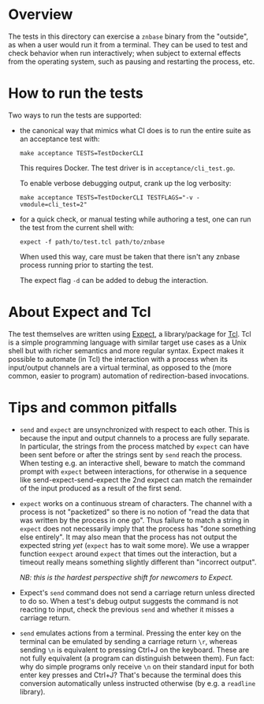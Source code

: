 # Overview

The tests in this directory can exercise a `znbase` binary from the
"outside", as when a user would run it from a terminal. They can be
used to test and check behavior when run interactively; when subject
to external effects from the operating system, such as pausing and
restarting the process, etc.

# How to run the tests

Two ways to run the tests are supported:

- the canonical way that mimics what CI does is to run the entire
  suite as an acceptance test with:

  `make acceptance TESTS=TestDockerCLI`

  This requires Docker. The test driver is in `acceptance/cli_test.go`.

  To enable verbose debugging output, crank up the log verbosity:

  `make acceptance TESTS=TestDockerCLI TESTFLAGS="-v -vmodule=cli_test=2"`

- for a quick check, or manual testing while authoring a test, one can
  run the test from the current shell with:

  `expect -f path/to/test.tcl path/to/znbase`

  When used this way, care must be taken that there isn't any
  znbase process running prior to starting the test.

  The expect flag `-d` can be added to debug the interaction.

# About Expect and Tcl

The test themselves are written using
[Expect](https://en.wikipedia.org/wiki/Expect), a library/package for
[Tcl](https://en.wikipedia.org/wiki/Tcl). Tcl is a simple programming
language with similar target use cases as a Unix shell but with richer
semantics and more regular syntax. Expect makes it possible to
automate (in Tcl) the interaction with a process when its input/output channels
are a virtual terminal, as opposed to the (more common, easier to
program) automation of redirection-based invocations.

# Tips and common pitfalls

- `send` and `expect` are unsynchronized with respect to each
  other. This is because the input and output channels to a process
  are fully separate. In particular, the strings from the process
  matched by `expect` can have been sent before or after the strings
  sent by `send` reach the process.  When testing e.g. an interactive
  shell, beware to match the command prompt with `expect` between
  interactions, for otherwise in a sequence like
  send-expect-send-expect the 2nd expect can match the remainder of
  the input produced as a result of the first send.

- `expect` works on a continuous stream of characters. The channel
  with a process is not "packetized" so there is no notion of "read
  the data that was written by the process in one go". Thus failure to
  match a string in `expect` does not necessarily imply that the
  process has "done something else entirely". It may also mean
  that the process has not output the expected string *yet* (`expect`
  has to wait some more). We use a wrapper function `eexpect` around
  `expect` that times out the interaction, but a timeout really means
  something slightly different than "incorrect output".

  *NB: this is the hardest perspective shift for newcomers to Expect.*

- Expect's `send` command does not send a carriage return unless
  directed to do so. When a test's debug output suggests the command
  is not reacting to input, check the previous `send` and whether it
  misses a carriage return.

- `send` emulates actions from a terminal. Pressing the enter key on
  the terminal can be emulated by sending a carriage return `\r`,
  whereas sending `\n` is equivalent to pressing Ctrl+J on the
  keyboard. These are not fully equivalent (a program can distinguish
  between them).  Fun fact: why do simple programs only receive `\n`
  on their standard input for both enter key presses and Ctrl+J?
  That's because the terminal does this conversion automatically unless
  instructed otherwise (by e.g. a `readline` library).
